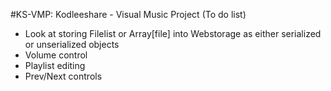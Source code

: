 #KS-VMP: Kodleeshare - Visual Music Project (To do list)
 - Look at storing Filelist or Array[file] into Webstorage as either serialized or unserialized objects
 - Volume control
 - Playlist editing
 - Prev/Next controls
